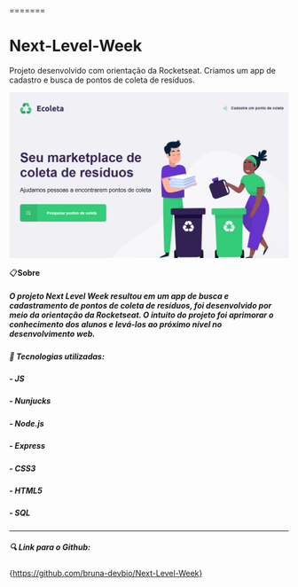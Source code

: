 

=======
# Next-Level-Week
Projeto desenvolvido com orientação da Rocketseat. Criamos um app de cadastro e busca de pontos de coleta de resíduos.

<img src="./public/assets/readmelogo.png">
</h1>

📋**Sobre**
##### O projeto **Next Level Week** resultou em um app de busca e cadastramento de pontos de coleta de resíduos, foi desenvolvido por meio da orientação da Rocketseat. O intuito do projeto foi aprimorar o conhecimento dos alunos e levá-los ao próximo nível no desenvolvimento web.

##### 📌 Tecnologias utilizadas:

##### - JS
##### - Nunjucks
##### - Node.js
##### - Express
##### - CSS3
##### - HTML5
##### - SQL

---

##### 🔍 Link para o Github:
{https://github.com/bruna-devbio/Next-Level-Week}
